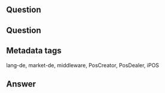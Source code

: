 ## Question

## Question

## Metadata tags
lang-de, market-de, middleware, PosCreator, PosDealer, iPOS

## Answer

